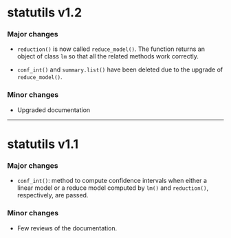 # statutils v1.2

### Major changes

* `reduction()` is now called `reduce_model()`. The function returns an object
of class `lm` so that all the related methods work correctly.

* `conf_int()` and `summary.list()` have been deleted due to the 
upgrade of `reduce_model()`.

### Minor changes

* Upgraded documentation

---

# statutils v1.1

### Major changes

* `conf_int()`: method to compute confidence intervals when either a linear 
model or a reduce model computed by `lm()` and `reduction()`, respectively, are 
passed.

### Minor changes

* Few reviews of the documentation.
